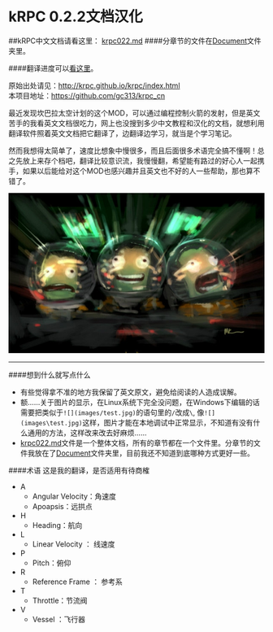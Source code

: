 # kRPC 0.2.2文档汉化
##kRPC中文文档请看这里： [krpc022.md](https://github.com/gc313/krpc_cn/blob/master/krpc022.md)
####分章节的文件在[Document](https://github.com/gc313/krpc_cn/tree/master/Document)文件夹里。

####翻译进度可以[看这里](https://github.com/gc313/krpc_cn/blob/master/schedule.md)。

原始出处请见：<http://krpc.github.io/krpc/index.html>  
本项目地址：<https://github.com/gc313/krpc_cn>




最近发现坎巴拉太空计划的这个MOD，可以通过编程控制火箭的发射，但是英文苦手的我看英文文档很吃力，网上也没搜到多少中文教程和汉化的文档，就想利用翻译软件照着英文文档把它翻译了，边翻译边学习，就当是个学习笔记。

然而我想得太简单了，速度比想象中慢很多，而且后面很多术语完全搞不懂啊！总之先放上来存个档吧，翻译比较意识流，我慢慢翻，希望能有路过的好心人一起携手，如果以后能给对这个MOD也感兴趣并且英文也不好的人一些帮助，那也算不错了。



![](images/test.jpg)

---

####想到什么就写点什么

+ 有些觉得拿不准的地方我保留了英文原文，避免给阅读的人造成误解。
+ 额……关于图片的显示，在Linux系统下完全没问题，在Windows下编辑的话需要把类似于`![](images/test.jpg)`的语句里的`/`改成`\`, 像`![](images\test.jpg)`这样，图片才能在本地调试中正常显示，不知道有没有什么通用的方法，这样改来改去好麻烦……
+ [krpc022.md](https://github.com/gc313/krpc_cn/blob/master/krpc022.md)文件是一个整体文档，所有的章节都在一个文件里。分章节的文件我放在了[Document](https://github.com/gc313/krpc_cn/tree/master/Document)文件夹里，目前我还不知道到底哪种方式更好一些。

####术语
这是我的翻译，是否适用有待商榷

+ A
	- Angular Velocity：角速度
	- Apoapsis：远拱点
+ H
	- Heading：航向
+ L
	- Linear Velocity ： 线速度
+ P
	- Pitch：俯仰
+ R
	- Reference Frame ： 参考系
+ T
	- Throttle：节流阀
+ V
	- Vessel ：飞行器





